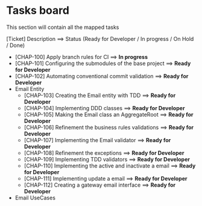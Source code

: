 # Tasks board

This section will contain all the mapped tasks

[Ticket] Description                                  ==> Status (Ready for Developer / In progress / On Hold / Done)

* [CHAP-100] Apply branch rules for CI                          ==> **In progress**
* [CHAP-101] Configuring the submodules of the base project     ==> **Ready for Developer**
* [CHAP-102] Automating conventional commit validation          ==> **Ready for Developer**
* Email Entity
    * [CHAP-103] Creating the Email entity with TDD             ==> **Ready for Developer**
    * [CHAP-104] Implementing DDD classes                       ==> **Ready for Developer**
    * [CHAP-105] Making the Email class an AggregateRoot        ==> **Ready for Developer**
    * [CHAP-106] Refinement the business rules validations      ==> **Ready for Developer**
    * [CHAP-107] Implementing the Email validator               ==> **Ready for Developer**
    * [CHAP-108] Refinement the exceptions                      ==> **Ready for Developer**
    * [CHAP-109] Implementing TDD validators                    ==> **Ready for Developer**
    * [CHAP-110] Implementing the active and inactivate a email ==> **Ready for Developer**
    * [CHAP-111] Implementing update a email                    ==> **Ready for Developer**
    * [CHAP-112] Creating a gateway email interface             ==> **Ready for Developer**
* Email UseCases
